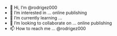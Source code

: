 - 👋 Hi, I’m @rodrigez000
- 👀 I’m interested in ... online publishing
- 🌱 I’m currently learning ...
- 💞️ I’m looking to collaborate on ... online publishing
- 📫 How to reach me ... @rodrigez000

<!---
rodrigez000/rodrigez000 is a ✨ special ✨ repository because its `README.md` (this file) appears on your GitHub profile.
You can click the Preview link to take a look at your changes.
--->
